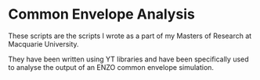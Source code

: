# Common Envelope Analysis
These scripts are the scripts I wrote as a part of my 
Masters of Research at Macquarie University. 

They have been written using YT libraries and have been 
specifically used to analyse the output of an ENZO 
common envelope simulation.
